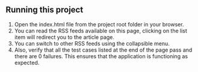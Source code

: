 ## Running this project

1. Open the index.html file from the project root folder in your browser.
3. You can read the RSS feeds available on this page, clicking on the list item will redirect you to the article page.
3. You can switch to other RSS feeds using the collapsible menu.
4. Also, verify that all the test cases listed at the end of the page pass and there are 0 failures. This ensures that the application is functioning as expected.


